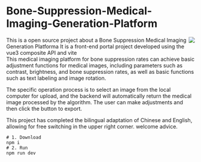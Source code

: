 # Bone-Suppression-Medical-Imaging-Generation-Platform
<img align="right" src="https://count.getloli.com/get/@:Tristylrla?theme=rule34">
This is a open source project about a Bone Suppression Medical Imaging Generation Platforma
It is a front-end portal project developed using the vue3 composite API and vite
<br/>
This medical imaging platform for bone suppression rates can achieve basic adjustment functions for medical images, 
including parameters such as contrast, brightness, and bone suppression rates, as well as basic functions such as text labeling and image rotation.

The specific operation process is to select an image from the local computer for upload, 
and the backend will automatically return the medical image processed by the algorithm. 
The user can make adjustments and then click the button to export.

This project has completed the bilingual adaptation of Chinese and English, allowing for free switching in the upper right corner.
welcome advice.
  ```shell
# 1. Download
npm i 
# 2. Run
npm run dev
  ```
